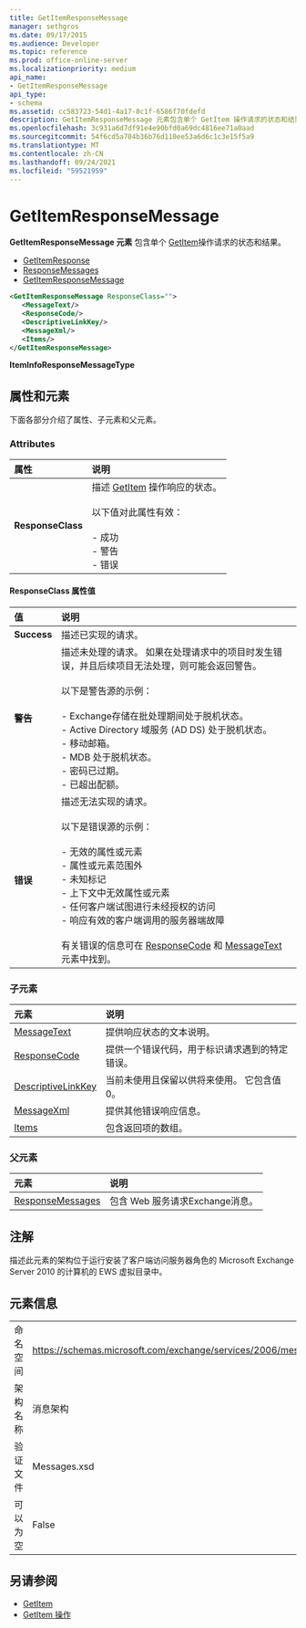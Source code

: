 ```yaml
---
title: GetItemResponseMessage
manager: sethgros
ms.date: 09/17/2015
ms.audience: Developer
ms.topic: reference
ms.prod: office-online-server
ms.localizationpriority: medium
api_name:
- GetItemResponseMessage
api_type:
- schema
ms.assetid: cc583723-54d1-4a17-8c1f-6586f70fdefd
description: GetItemResponseMessage 元素包含单个 GetItem 操作请求的状态和结果。
ms.openlocfilehash: 3c931a6d7df91e4e90bfd0a69dc4816ee71a0aad
ms.sourcegitcommit: 54f6cd5a704b36b76d110ee53a6d6c1c3e15f5a9
ms.translationtype: MT
ms.contentlocale: zh-CN
ms.lasthandoff: 09/24/2021
ms.locfileid: "59521959"
---
```

# <a name="getitemresponsemessage"></a>GetItemResponseMessage

**GetItemResponseMessage 元素** 包含单个 [GetItem](getitem-operation.md)操作请求的状态和结果。 
  
- [GetItemResponse](getitemresponse.md) 
- [ResponseMessages](responsemessages.md)
- [GetItemResponseMessage](getitemresponsemessage.md)
  
```xml
<GetItemResponseMessage ResponseClass="">
   <MessageText/>
   <ResponseCode/>
   <DescriptiveLinkKey/>
   <MessageXml/>
   <Items/>
</GetItemResponseMessage>
```

**ItemInfoResponseMessageType**

## <a name="attributes-and-elements"></a>属性和元素

下面各部分介绍了属性、子元素和父元素。
  
### <a name="attributes"></a>Attributes

|**属性**|**说明**|
|:-----|:-----|
|**ResponseClass** <br/> | 描述 [GetItem](getitem-operation.md) 操作响应的状态。 <br/><br/>以下值对此属性有效：<br/><br/>- 成功<br/>- 警告<br/>- 错误 |
   
#### <a name="responseclass-attribute-values"></a>ResponseClass 属性值

|**值**|**说明**|
|:-----|:-----|
|**Success** <br/> |描述已实现的请求。  <br/> |
|**警告** <br/> | 描述未处理的请求。 如果在处理请求中的项目时发生错误，并且后续项目无法处理，则可能会返回警告。<br/><br/>以下是警告源的示例：<br/><br/>- Exchange存储在批处理期间处于脱机状态。<br/>- Active Directory 域服务 (AD DS) 处于脱机状态。<br/>- 移动邮箱。<br/>- MDB 处于脱机状态。<br/>- 密码已过期。  <br/>- 已超出配额。 |
|**错误** <br/> | 描述无法实现的请求。<br/><br/>以下是错误源的示例：<br/><br/>- 无效的属性或元素<br/>- 属性或元素范围外<br/>- 未知标记<br/>- 上下文中无效属性或元素<br/>- 任何客户端试图进行未经授权的访问<br/>- 响应有效的客户端调用的服务器端故障<br/><br/>有关错误的信息可在 [ResponseCode](responsecode.md) 和 [MessageText](messagetext.md) 元素中找到。 |
   
### <a name="child-elements"></a>子元素

|**元素**|**说明**|
|:-----|:-----|
|[MessageText](messagetext.md) <br/> |提供响应状态的文本说明。  <br/> |
|[ResponseCode](responsecode.md) <br/> |提供一个错误代码，用于标识请求遇到的特定错误。  <br/> |
|[DescriptiveLinkKey](descriptivelinkkey.md) <br/> |当前未使用且保留以供将来使用。 它包含值 0。  <br/> |
|[MessageXml](messagexml.md) <br/> |提供其他错误响应信息。  <br/> |
|[Items](items.md) <br/> |包含返回项的数组。  <br/> |
   
### <a name="parent-elements"></a>父元素

|**元素**|**说明**|
|:-----|:-----|
|[ResponseMessages](responsemessages.md) <br/> |包含 Web 服务请求Exchange消息。  <br/> |
   
## <a name="remarks"></a>注解

描述此元素的架构位于运行安装了客户端访问服务器角色的 Microsoft Exchange Server 2010 的计算机的 EWS 虚拟目录中。
  
## <a name="element-information"></a>元素信息

|||
|:-----|:-----|
|命名空间  <br/> |https://schemas.microsoft.com/exchange/services/2006/messages  <br/> |
|架构名称  <br/> |消息架构  <br/> |
|验证文件  <br/> |Messages.xsd  <br/> |
|可以为空  <br/> |False  <br/> |
   
## <a name="see-also"></a>另请参阅

- [GetItem](getitem.md)
- [GetItem 操作](getitem-operation.md)

